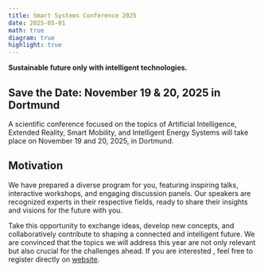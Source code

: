 ```yaml
---
title: Smart Systems Conference 2025
date: 2025-05-01
math: true
diagram: true
highlight: true
---
```


**Sustainable future only with intelligent technologies.**

## Save the Date: November 19 & 20, 2025 in Dortmund

A scientific conference focused on the topics of Artificial Intelligence, Extended Reality, Smart Mobility, and Intelligent Energy Systems will take place on November 19 and 20, 2025, in Dortmund.

## Motivation
We have prepared a diverse program for you, featuring inspiring talks, interactive workshops, and engaging discussion panels. Our speakers are recognized experts in their respective fields, ready to share their insights and visions for the future with you. 

Take this opportunity to exchange ideas, develop new concepts, and collaboratively contribute to shaping a connected and intelligent future. We are convinced that the topics we will address this year are not only relevant but also crucial for the challenges ahead. If you are interested , feel free to register directly on [website](https://smart-systems-conference.de/).


